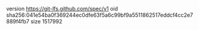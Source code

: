 version https://git-lfs.github.com/spec/v1
oid sha256:041e54ba0f369244ec0dfe63f5a6c99bf9a5511862517eddcf4cc2e7889f4fb7
size 1517992
